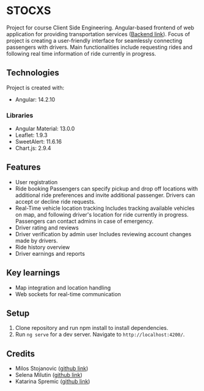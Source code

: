 # STOCXS

Project for course Client Side Engineering. 
Angular-based frontend of web application for providing transportation services ([Backend link](https://github.com/miloss01/ISS-Tim10)). 
Focus of project is creating a user-friendly interface for seamlessly connecting passengers with drivers. Main functionalities include requesting rides and following real time information of ride currently in progress.

## Technologies

Project is created with:

* Angular: 14.2.10

### Libraries
- Angular Material: 13.0.0
- Leaflet: 1.9.3
- SweetAlert: 11.6.16
- Chart.js: 2.9.4

## Features

* User registration
* Ride booking
	Passengers can specify pickup and drop off locations with additional ride preferences and invite additional passenger.
	Drivers can accept or decline ride requests.
* Real-Time vehicle location tracking
	Includes tracking available vehicles on map, and following driver's location for ride currently in progress.
	Passengers can contact admins in case of emergency.
* Driver rating and reviews
* Driver verification by admin user
	Includes reviewing account changes made by drivers.
* Ride history overview
* Driver earnings and reports

## Key learnings
* Map integration and location handling
* Web sockets for real-time communication

## Setup

1. Clone repository and run npm install to install dependencies.
2. Run `ng serve` for a dev server. Navigate to `http://localhost:4200/`. 


## Credits

* Milos Stojanovic ([github link](https://github.com/miloss01))
* Selena Milutin ([github link](https://github.com/SelenaMilutin))
* Katarina Spremic ([github link](https://github.com/s-katarina))
